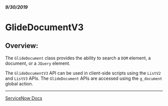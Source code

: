 ##### 9/30/2019
# GlideDocumentV3
## Overview: 
The `GlideDocument` class provides the ability to search a `DOM` element, a document, or a `JQuery` element.

The `GlideDocumentV3` API can be used in client-side scripts using the `ListV2` and `ListV3` APIs.  The `GlideDocument` APIs are accessed using the `g_document` global action.

---

[ServiceNow Docs](https://developer.servicenow.com/app.do#!/api_doc?v=newyork&id=c_GlideDocumentV3API)
